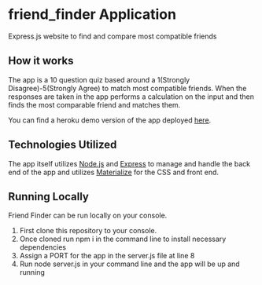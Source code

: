 # friend_finder Application
Express.js website to find and compare most compatible friends

## How it works
The app is a 10 question quiz based around a 1(Strongly Disagree)-5(Strongly Agree) to match most compatible friends. When the responses are taken in the app performs a calculation on the input and then finds the most comparable friend and matches them.

You can find a heroku demo version of the app deployed [here](https://andy-app-homework.herokuapp.com/).

## Technologies Utilized
The app itself utilizes [Node.js](https://nodejs.org/en/) and [Express](https://expressjs.com/) to manage and handle the back end of the app and utilizes [Materialize](https://materializecss.com/) for the CSS and front end.

## Running Locally
Friend Finder can be run locally on your console. 
1. First clone this repository to your console.
2. Once cloned run npm i in the command line to install necessary dependencies 
3. Assign a PORT for the app in the server.js file at line 8
4. Run node server.js in your command line and the app will be up and running
